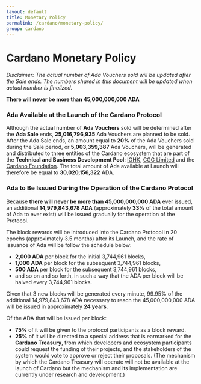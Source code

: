 ```yaml
---
layout: default
title: Monetary Policy
permalink: /cardano/monetary-policy/
group: cardano
---
```

<!-- Reviewed at a6a1cdf72c7e167a13f500c0679c01fe4cfa0ca8 -->

# Cardano Monetary Policy

*Disclaimer: The actual number of Ada Vouchers sold will be updated after the Sale ends. The numbers shared in this document will be updated when actual number is finalized.*

**There will never be more than 45,000,000,000 ADA**

### Ada Available at the Launch of the Cardano Protocol

Although the actual number of **Ada Vouchers** sold will be determined after the **Ada Sale** ends, **25,016,796,935** Ada Vouchers are planned to be sold. After the Ada Sale ends, an amount equal to **20%** of the Ada Vouchers sold during the Sale period, or **5,003,359,387** Ada Vouchers, will be generated and distributed to three entities of the Cardano ecosystem that are part of the **Technical and Business Development Pool**: [IOHK](https://iohk.io), [CGG Limited](http://cardano.io/) and the [Cardano Foundation](https://cardanofoundation.org/). The total amount of Ada available at Launch will therefore be equal to **30,020,156,322** ADA.

### Ada to Be Issued During the Operation of the Cardano Protocol

Because **there will never be more than 45,000,000,000 ADA** ever issued, an additional **14,979,843,678 ADA** (approximately **33%** of the total amount of Ada to ever exist) will be issued gradually for the operation of the Protocol.

The block rewards will be introduced into the Cardano Protocol in 20 epochs (approximately 3.5 months) after its Launch, and the rate of issuance of Ada will be follow the schedule below:

- **2,000 ADA** per block for the initial 3,744,961 blocks,
- **1,000 ADA** per block for the subsequent 3,744,961 blocks,
- **500 ADA** per block for the subsequent 3,744,961 blocks,
- and so on and so forth, in such a way that the ADA per block will be halved every 3,744,961 blocks.

Given that 3 new blocks will be generated every minute, 99.95% of the additional 14,979,843,678 ADA necessary to reach the 45,000,000,000 ADA will be issued in approximately **24 years**.

Of the ADA that will be issued per block:

- **75%** of it will be given to the protocol participants as a block reward.
- **25%** of it will be directed to a special address that is earmarked for the **Cardano Treasury**, from which developers and ecosystem participants could request the funding of their projects, and the stakeholders of the system would vote to approve or reject their proposals. (The mechanism by which the Cardano Treasury will operate will not be available at the launch of Cardano but the mechanism and its implementation are currently under research and development.)
